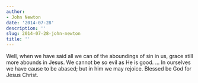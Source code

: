 ```yaml
---
author:
- John Newton
date: '2014-07-28'
description: ''
slug: 2014-07-28-john-newton
title: ''
---
```

Well, when we have said all we can of the aboundings of sin in us, grace still more abounds in Jesus. We cannot be so evil as He is good. ... In ourselves we have cause to be abased; but in him we may rejoice. Blessed be God for Jesus Christ.



